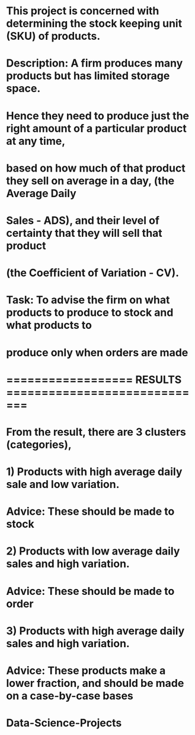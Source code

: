 # This project is concerned with determining the stock keeping unit (SKU) of products. 

# Description: A firm produces many products but has limited storage space. 
# Hence they need to produce just the right amount of a particular product at any time, 
# based on how much of that product they sell on average in a day, (the Average Daily 
# Sales - ADS), and their level of certainty that they will sell that product 
# (the Coefficient of Variation - CV).

# Task: To advise the firm on what products to produce to stock and what products to 
# produce only when orders are made


# ================== RESULTS =============================
# From the result, there are 3 clusters (categories), 
# 1) Products with high average daily sale and low variation. 
# Advice: These should be made to stock

# 2) Products with low average daily sales and high variation.
# Advice: These should be made to order

# 3) Products with high average daily sales and high variation.
# Advice: These products make a lower fraction, and should be made on a case-by-case bases
# Data-Science-Projects
